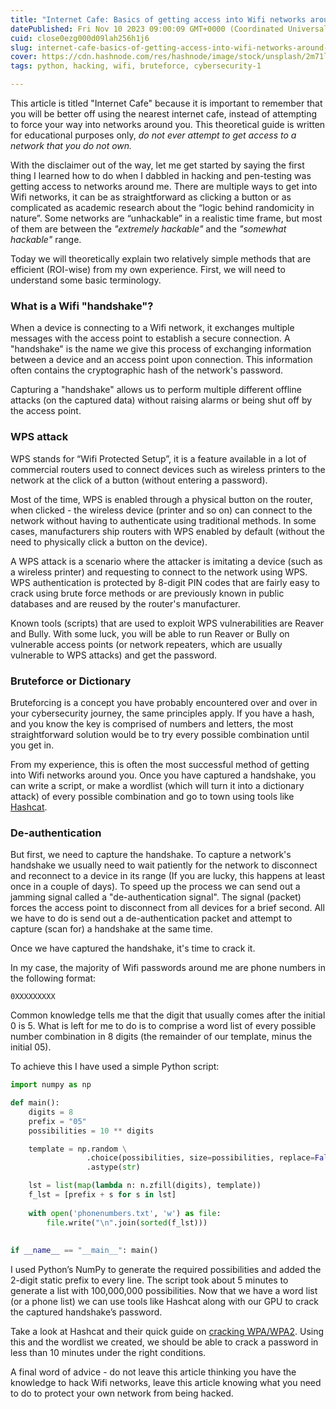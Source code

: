 ```yaml
---
title: "Internet Cafe: Basics of getting access into Wifi networks around you"
datePublished: Fri Nov 10 2023 09:00:09 GMT+0000 (Coordinated Universal Time)
cuid: close0ezg000d09lah256h1j6
slug: internet-cafe-basics-of-getting-access-into-wifi-networks-around-you
cover: https://cdn.hashnode.com/res/hashnode/image/stock/unsplash/2m71l9fA6mg/upload/bee6c8ae441cf6a08b532791c7cd5127.jpeg
tags: python, hacking, wifi, bruteforce, cybersecurity-1

---
```


This article is titled "Internet Cafe" because it is important to remember that you will be better off using the nearest internet cafe, instead of attempting to force your way into networks around you. This theoretical guide is written for educational purposes only, *do not ever attempt to get access to a network that you do not own.*

With the disclaimer out of the way, let me get started by saying the first thing I learned how to do when I dabbled in hacking and pen-testing was getting access to networks around me. There are multiple ways to get into Wifi networks, it can be as straightforward as clicking a button or as complicated as academic research about the “logic behind randomicity in nature”. Some networks are “unhackable” in a realistic time frame, but most of them are between the *"extremely hackable"* and the *"somewhat hackable"* range.

Today we will theoretically explain two relatively simple methods that are efficient (ROI-wise) from my own experience. First, we will need to understand some basic terminology.

### What is a Wifi "handshake"?

When a device is connecting to a Wifi network, it exchanges multiple messages with the access point to establish a secure connection. A "handshake" is the name we give this process of exchanging information between a device and an access point upon connection. This information often contains the cryptographic hash of the network's password.

Capturing a "handshake" allows us to perform multiple different offline attacks (on the captured data) without raising alarms or being shut off by the access point.

### WPS attack

WPS stands for “Wifi Protected Setup”, it is a feature available in a lot of commercial routers used to connect devices such as wireless printers to the network at the click of a button (without entering a password).

Most of the time, WPS is enabled through a physical button on the router, when clicked - the wireless device (printer and so on) can connect to the network without having to authenticate using traditional methods. In some cases, manufacturers ship routers with WPS enabled by default (without the need to physically click a button on the device).

A WPS attack is a scenario where the attacker is imitating a device (such as a wireless printer) and requesting to connect to the network using WPS. WPS authentication is protected by 8-digit PIN codes that are fairly easy to crack using brute force methods or are previously known in public databases and are reused by the router's manufacturer.

Known tools (scripts) that are used to exploit WPS vulnerabilities are Reaver and Bully. With some luck, you will be able to run Reaver or Bully on vulnerable access points (or network repeaters, which are usually vulnerable to WPS attacks) and get the password.

### Bruteforce or Dictionary

Bruteforcing is a concept you have probably encountered over and over in your cybersecurity journey, the same principles apply. If you have a hash, and you know the key is comprised of numbers and letters, the most straightforward solution would be to try every possible combination until you get in.

From my experience, this is often the most successful method of getting into Wifi networks around you. Once you have captured a handshake, you can write a script, or make a wordlist (which will turn it into a dictionary attack) of every possible combination and go to town using tools like [Hashcat](https://hashcat.net/hashcat/).

### De-authentication

But first, we need to capture the handshake. To capture a network's handshake we usually need to wait patiently for the network to disconnect and reconnect to a device in its range (If you are lucky, this happens at least once in a couple of days). To speed up the process we can send out a jamming signal called a "de-authentication signal". The signal (packet) forces the access point to disconnect from all devices for a brief second. All we have to do is send out a de-authentication packet and attempt to capture (scan for) a handshake at the same time.

Once we have captured the handshake, it's time to crack it.

In my case, the majority of Wifi passwords around me are phone numbers in the following format:

```plaintext
0XXXXXXXXX
```

Common knowledge tells me that the digit that usually comes after the initial 0 is 5. What is left for me to do is to comprise a word list of every possible number combination in 8 digits (the remainder of our template, minus the initial 05).

To achieve this I have used a simple Python script:

```python
import numpy as np

def main():
    digits = 8
    prefix = "05"
    possibilities = 10 ** digits

    template = np.random \
                 .choice(possibilities, size=possibilities, replace=False) \
                 .astype(str)

    lst = list(map(lambda n: n.zfill(digits), template))
    f_lst = [prefix + s for s in lst]
    
    with open('phonenumbers.txt', 'w') as file:
        file.write("\n".join(sorted(f_lst)))
    
    
if __name__ == "__main__": main()
```

I used Python’s NumPy to generate the required possibilities and added the 2-digit static prefix to every line. The script took about 5 minutes to generate a list with 100,000,000 possibilities. Now that we have a word list (or a phone list) we can use tools like Hashcat along with our GPU to crack the captured handshake’s password.

Take a look at Hashcat and their quick guide on [cracking WPA/WPA2](https://hashcat.net/wiki/doku.php?id=cracking_wpawpa2). Using this and the wordlist we created, we should be able to crack a password in less than 10 minutes under the right conditions.

A final word of advice - do not leave this article thinking you have the knowledge to hack Wifi networks, leave this article knowing what you need to do to protect your own network from being hacked.